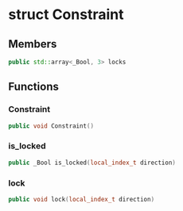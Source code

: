 # struct Constraint


## Members

```cpp
public std::array<_Bool, 3> locks
```



## Functions

### Constraint

```cpp
public void Constraint()
```


### is_locked

```cpp
public _Bool is_locked(local_index_t direction)
```


### lock

```cpp
public void lock(local_index_t direction)
```




